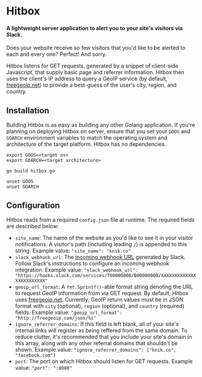 Hitbox
======

#### A lightweight server application to alert you to your site's visitors via Slack.

Does your website receive so few visitors that you'd like to be alerted to each and every one? Perfect! And sorry.

Hitbox listens for GET requests, generated by a snippet of client-side Javascript, that supply basic page and referrer information. Hitbox then uses the client's IP address to query a GeoIP service (by default, [freegeoip.net](http://freegeoip.net)) to provide a best-guess of the user's city, region, and country.

## Installation
Building Hitbox is as easy as building any other Golang application.  If you're planning on deploying Hitbox on server, ensure that you set your `GOOS` and `GOARCH` environment variables to match the operating system and architecture of the target platform.  Hitbox has no dependencies.

```
export GOOS=<target os>
export GOARCH=<target architecture>

go build hitbox.go

unset GOOS
unset GOARCH
```

## Configuration
Hitbox reads from a required `config.json` file at runtime.  The required fields are described below:

- `site_name`: The name of the website as you'd like to see it in your visitor notifications. A visitor's path (including leading `/`) is appended to this string.  Example value: `"site_name": "knik.co"`
- `slack_webhook_url`: The [incoming webhook URL](https://api.slack.com/incoming-webhooks) generated by Slack.  Follow Slack's instructions to configure an incoming webhook integration.  Example value: `"slack_webhook_url": "https://hooks.slack.com/services/T00000000/B00000000/XXXXXXXXXXXXXXXXXXXXXXXX"`
- `geoip_url_format`: A `fmt.Sprintf()`-able format string denoting the URL to request GeoIP information from via GET request.  By default, Hitbox uses [freegeoip.net](http://freegeoip.net). Currently, GeoIP return values must be in JSON format with `city` (optional), `region` (optional), and `country` (required) fields.  Example value: `"geoip_url_format": "http://freegeoip.com/json/%s"`
- `ignore_referrer_domains`: If this field is left blank, all of your site's internal links will register as being reffered from the same domain. To reduce clutter, it's recommended that you include your site's domain in this array, along with any other referral domains that shouldn't be shown. Example value: `"ignore_referrer_domains": ["knik.co", "facebook.com"]`
- `port`: The port on which Hitbox should listen for GET requests. Example value: `"port": ":8080"`
